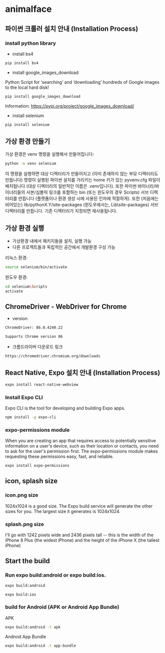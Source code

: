 # animalface


## 파이썬 크롤러 설치 안내 (Installation Process)


### install python library


- install bs4

```bash
pip install bs4
```



- install google_images_download

Python Script for ‘searching’ and ‘downloading’ hundreds of Google images to the local hard disk!

```bash
pip install google_images_download
```

Information: https://pypi.org/project/google_images_download/


- install selenium

```bash
pip install selenium
```


## 가상 환경 만들기

가상 환경은 venv 명령을 실행해서 만들어집니다:

```bash
python -m venv selenium
```

이 명령을 실행하면 대상 디렉터리가 만들어지고 (이미 존재하지 않는 부모 디렉터리도 만듭니다) 명령이 실행된 파이썬 설치를 가리키는 home 키가 있는 pyvenv.cfg 파일이 배치됩니다 (대상 디렉터리의 일반적인 이름은 .venv입니다). 또한 파이썬 바이너리/바이너리들의 사본/심볼릭 링크를 포함하는 bin (또는 윈도우의 경우 Scripts) 서브 디렉터리를 만듭니다 (플랫폼이나 환경 생성 시에 사용된 인자에 적절하게). 또한 (처음에는 비어있는) lib/pythonX.Y/site-packages (윈도우에서는, Lib\site-packages) 서브 디렉터리를 만듭니다. 기존 디렉터리가 지정되면 재사용됩니다.

## 가상 환경 실행

- 가상환경 내에서 패키지들을 설치, 실행 가능
- 다른 프로젝트들과 독립적인 공간에서 개발환경 구성 가능

리눅스 환경:

```bash
source selenium/bin/activate
```

윈도우 환경:

```bash
cd selenium\Scripts
activate
```


## ChromeDriver - WebDriver for Chrome

- version
```bash
ChromeDriver: 86.0.4240.22
```
```bash
Supports Chrome version 86
```

- 크롬드라이버 다운로드 링크
```bash
https://chromedriver.chromium.org/downloads
```


## React Native, Expo 설치 안내 (Installation Process)



```bash
expo install react-native-webview
```


### Install Expo CLI

Expo CLI is the tool for developing and building Expo apps.

```bash
npm install -g expo-cli
```


### expo-permissions module


When you are creating an app that requires access to potentially sensitive information on a user's device, such as their location or contacts, you need to ask for the user's permission first. The expo-permissions module makes requesting these permissions easy, fast, and reliable.

```bash
expo install expo-permissions
```

## icon, splash size


### icon.png size

1024x1024 is a good size. The Expo build service will generate the other sizes for you. The largest size it generates is 1024x1024.

### splash.png size

I'll go with 1242 pixels wide and 2436 pixels tall -- this is the width of the iPhone 8 Plus (the widest iPhone) and the height of the iPhone X (the tallest iPhone)


## Start the build

### Run expo build:android or expo build:ios.

```bash
expo build:android
```

```bash
expo build:ios
```



### build for Android (APK or Android App Bundle)
APK

```bash
expo build:android -t apk
```

Android App Bundle

```bash
expo build:android -t app-bundle
```

